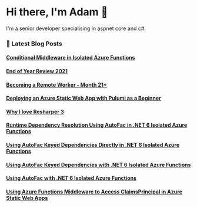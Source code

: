 # Hi there, I'm Adam 👋

I'm a senior developer specialising in aspnet core and c#.

### 📙 Latest Blog Posts
<!--START_SECTION:feed-->
#### [Conditional Middleware in Isolated Azure Functions](http:&#x2F;&#x2F;www.adamstorr.co.uk&#x2F;blog&#x2F;conditional-middleware-in-isolated-azure-functions)
#### [End of Year Review 2021](http:&#x2F;&#x2F;www.adamstorr.co.uk&#x2F;blog&#x2F;end-of-year-review-2021)
#### [Becoming a Remote Worker - Month 21+](http:&#x2F;&#x2F;www.adamstorr.co.uk&#x2F;blog&#x2F;becoming-a-remote-worker-month-21-plus)
#### [Deploying an Azure Static Web App with Pulumi as a Beginner](http:&#x2F;&#x2F;www.adamstorr.co.uk&#x2F;blog&#x2F;deploying-an-azure-static-web-app-with-pulumi-as-a-beginner)
#### [Why I love Resharper 3](http:&#x2F;&#x2F;www.adamstorr.co.uk&#x2F;blog&#x2F;why-i-love-resharper-3)
#### [Runtime Dependency Resolution Using AutoFac in .NET 6 Isolated Azure Functions](http:&#x2F;&#x2F;www.adamstorr.co.uk&#x2F;blog&#x2F;runtime-dependency-resolution-using-autofac-in-net6.0-isolated-azure-functions)
#### [Using AutoFac Keyed Dependencies Directly in .NET 6 Isolated Azure Functions](http:&#x2F;&#x2F;www.adamstorr.co.uk&#x2F;blog&#x2F;using-autofac-keyed-dependencies-directly-in-net6.0-isolated-azure-functions)
#### [Using AutoFac Keyed Dependencies with .NET 6 Isolated Azure Functions](http:&#x2F;&#x2F;www.adamstorr.co.uk&#x2F;blog&#x2F;using-autofac-keyed-dependencies-with-net6.0-isolated-azure-functions)
#### [Using AutoFac with .NET 6 Isolated Azure Functions](http:&#x2F;&#x2F;www.adamstorr.co.uk&#x2F;blog&#x2F;using-autofac-with-net6.0-isolated-azure-functions)
#### [Using Azure Functions Middleware to Access ClaimsPrincipal in Azure Static Web Apps](http:&#x2F;&#x2F;www.adamstorr.co.uk&#x2F;blog&#x2F;using-azure-functions-middleware-to-access-claimsprincipal-in-azure-static-web-apps)
<!--END_SECTION:feed-->


<!--
**WestDiscGolf/WestDiscGolf** is a ✨ _special_ ✨ repository because its `README.md` (this file) appears on your GitHub profile.

Here are some ideas to get you started:

- 🔭 I’m currently working on ...
- 🌱 I’m currently learning ...
- 👯 I’m looking to collaborate on ...
- 🤔 I’m looking for help with ...
- 💬 Ask me about ...
- 📫 How to reach me: ...
- 😄 Pronouns: ...
- ⚡ Fun fact: ...
-->
